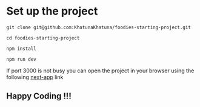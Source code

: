 # Set up the project

```
git clone git@github.com:KhatunaKhatuna/foodies-starting-project.git
```

```
cd foodies-starting-project
```

```
npm install
```

```
npm run dev
```

If port 3000 is not busy you can open the project in your browser using the following [next-app](http://localhost:3000/) link

## Happy Coding !!!
